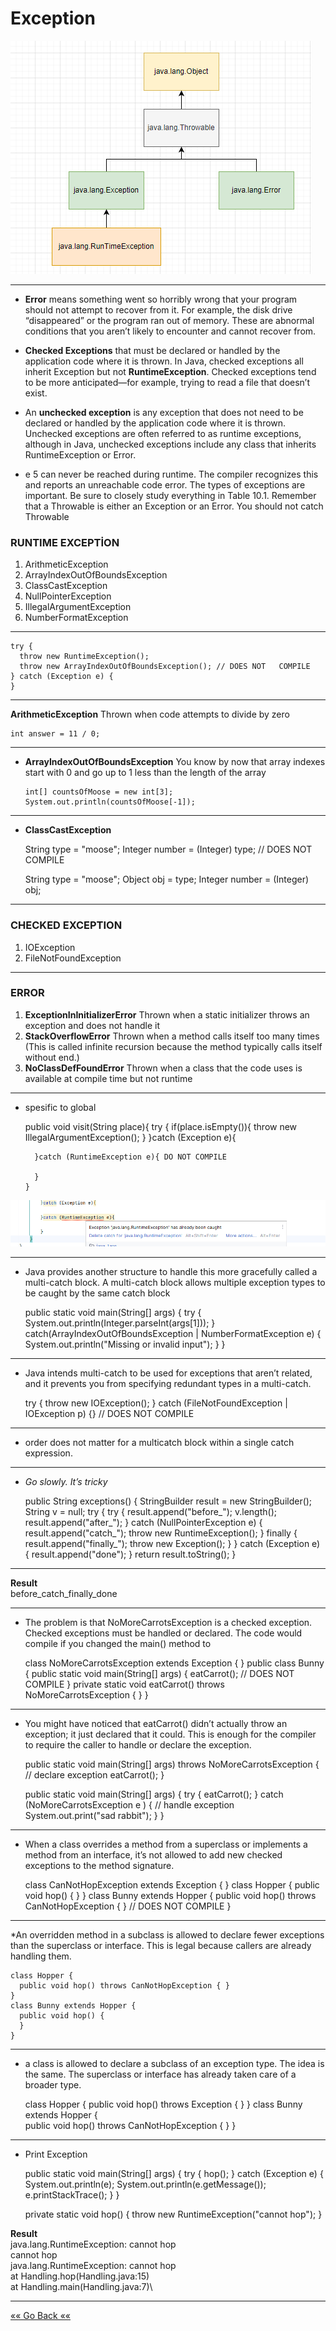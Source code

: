 # Exception

![img.png](images/img.png)
***

* **Error** means something went so horribly wrong that your
  program should not attempt to recover from it. For example,
  the disk drive “disappeared” or the program ran out of
  memory. These are abnormal conditions that you aren’t likely
  to encounter and cannot recover from.
* **Checked Exceptions** that must be declared or
  handled by the application code where it is thrown. In Java,
  checked exceptions all inherit Exception but not
  **RuntimeException**. Checked exceptions tend to be more
  anticipated—for example, trying to read a file that doesn’t exist.
* An **unchecked exception** is any exception that does not need to
  be declared or handled by the application code where it is
  thrown. Unchecked exceptions are often referred to as runtime
  exceptions, although in Java, unchecked exceptions include any
  class that inherits RuntimeException or Error.

* e 5 can never be reached
  during runtime. The compiler recognizes this and reports an
  unreachable code error.
  The types of exceptions are important. Be sure to closely study
  everything in Table 10.1. Remember that a Throwable is either
  an Exception or an Error. You should not catch Throwable

### RUNTIME EXCEPTİON
1) ArithmeticException
2) ArrayIndexOutOfBoundsException
3) ClassCastException
4) NullPointerException
5) IllegalArgumentException
6) NumberFormatException


***
    try {
      throw new RuntimeException();
      throw new ArrayIndexOutOfBoundsException(); // DOES NOT   COMPILE
    } catch (Exception e) {
    }
***
**ArithmeticException** Thrown when code attempts to divide by
  zero
  


    int answer = 11 / 0;
***

* **ArrayIndexOutOfBoundsException** You know by now that array indexes start with 0 and go up to 1
  less than the length of the array

      int[] countsOfMoose = new int[3];
      System.out.println(countsOfMoose[-1]);
***
* **ClassCastException**





    String type = "moose";
    Integer number = (Integer) type; // DOES NOT COMPILE

    String type = "moose";
    Object obj = type;
    Integer number = (Integer) obj;
***
### CHECKED EXCEPTION
1) IOException
2) FileNotFoundException
***
### ERROR
1) **ExceptionInInitializerError** Thrown when a static initializer
   throws an exception and does not handle it
2) **StackOverflowError** Thrown when a method calls itself too
   many times (This is called infinite recursion because the
   method typically calls itself without end.)
3) **NoClassDefFoundError** Thrown when a class that the code uses
   is available at compile time but not runtime
***
* spesific to global


    public void visit(String place){
      try {
        if(place.isEmpty()){
          throw new IllegalArgumentException(); 
      }
      }catch (Exception e){

        }catch (RuntimeException e){ DO NOT COMPILE
            
        }
      }

![img.png](img.png)

***
* Java provides another structure
  to handle this more gracefully called a multi-catch block. A
  multi-catch block allows multiple exception types to be caught
  by the same catch block


    public static void main(String[] args) {
      try {
        System.out.println(Integer.parseInt(args[1])); 
      } catch(ArrayIndexOutOfBoundsException | NumberFormatException e) {
        System.out.println("Missing or invalid input");
      }
    }
***
* Java intends multi-catch to be used for exceptions that aren’t
  related, and it prevents you from specifying redundant types in
  a multi-catch.


  
    try {
      throw new IOException();
    } catch (FileNotFoundException | IOException p) {} // DOES NOT COMPILE
***
* order does not matter for a multicatch block within a single catch expression.

***

* *Go slowly. It’s tricky*


    public String exceptions() {
      StringBuilder result = new StringBuilder();
      String v = null;
      try {
        try {
          result.append("before_");
          v.length();
          result.append("after_");
        } catch (NullPointerException e) {
            result.append("catch_");
            throw new RuntimeException();
        } finally {
          result.append("finally_");
          throw new Exception();
          }
      } catch (Exception e) {
        result.append("done");
      }
      return result.toString();
    }
***
**Result**\
before_catch_finally_done 
***
* The problem is that NoMoreCarrotsException is a checked
  exception. Checked exceptions must be handled or declared.
  The code would compile if you changed the main() method to

    
    class NoMoreCarrotsException extends Exception {
    }
    public class Bunny {
      public static void main(String[] args) {
        eatCarrot(); // DOES NOT COMPILE
      }
      private static void eatCarrot() throws NoMoreCarrotsException {
      }
    }
***
* You might have noticed that eatCarrot() didn’t actually throw
  an exception; it just declared that it could. This is enough for
  the compiler to require the caller to handle or declare the
  exception.


    public static void main(String[] args) throws NoMoreCarrotsException { 
      // declare exception
      eatCarrot();
    }
  
    public static void main(String[] args) {
      try {
        eatCarrot();
      } catch (NoMoreCarrotsException e ) { // handle exception
        System.out.print("sad rabbit");
      }
    }
***

* When a class overrides a method from a superclass
  or implements a method from an interface, it’s not allowed to
  add new checked exceptions to the method signature.


    class CanNotHopException extends Exception {
    }
    class Hopper {
      public void hop() { }
    }
    class Bunny extends Hopper {
      public void hop() throws CanNotHopException { } // DOES NOT COMPILE
    }

***
*An overridden method in a subclass is allowed to declare fewer
exceptions than the superclass or interface. This is legal
because callers are already handling them.



    class Hopper {
      public void hop() throws CanNotHopException { }
    }
    class Bunny extends Hopper {
      public void hop() {
      }
    }
***
* a class is allowed to declare a subclass of an
exception type. The idea is the same. The superclass or
interface has already taken care of a broader type.


    class Hopper {
      public void hop() throws Exception { }
    }
    class Bunny extends Hopper {  
      public void hop() throws CanNotHopException { }
    }
***
* Print Exception

    
    public static void main(String[] args) {
      try {
        hop();
      } catch (Exception e) {
        System.out.println(e);
        System.out.println(e.getMessage());
        e.printStackTrace();
      }
    }
    
    private static void hop() {
      throw new RuntimeException("cannot hop");
    }

**Result**\
java.lang.RuntimeException: cannot hop \
cannot hop\
java.lang.RuntimeException: cannot hop\
at Handling.hop(Handling.java:15)\
at Handling.main(Handling.java:7)\
***

[«« Go Back ««](https://github.com/MedetHasanUgurlu/Oracle-Certification) 
